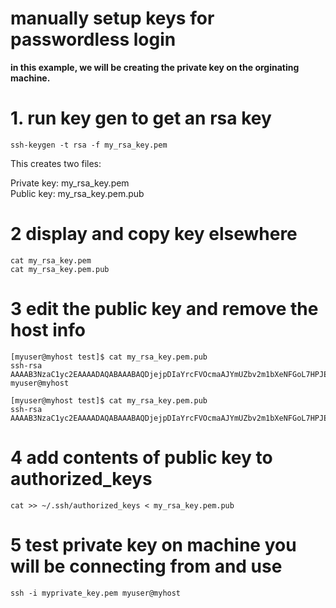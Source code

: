 # manually setup keys for passwordless login

**in this example, we will be creating the private key on the orginating machine.**

# 1. run key gen to get an rsa key

```
ssh-keygen -t rsa -f my_rsa_key.pem
```

This creates two files:

Private key: my_rsa_key.pem  
Public key:  my_rsa_key.pem.pub

# 2 display and copy key elsewhere

```
cat my_rsa_key.pem
cat my_rsa_key.pem.pub
```

# 3 edit the public key and remove the host info

```
[myuser@myhost test]$ cat my_rsa_key.pem.pub
ssh-rsa AAAAB3NzaC1yc2EAAAADAQABAAABAQDjejpDIaYrcFVOcmaAJYmUZbv2m1bXeNFGoL7HPJEkxiIwDSdWTa+YKecEj+FydfMaM+HlqUmSosT7B+CPPfXbM96Np54HLVjOoejaKkxmy9P96a32U5lxtEs/0c79Z1LE75u7h0DQvHsd9tAe7pMfC4gOzvWopudtmzTCYUlyY69khmXNB9d6CJ26/gnaGOjihogwCgsBDycCIa2X+oaJVNcbQtWTfpP2Hem9MHBr3Yr/aEa14cSLI0VdHhQNFJb07VZX+EAK8nrTYafDcYiNxo0rqyyt46po9S9NoQ7M2HMVyUe7cUngJjF4hZKy4q3v2Vmn5K6j6km9OKytv+CT myuser@myhost
```

```
[myuser@myhost test]$ cat my_rsa_key.pem.pub
ssh-rsa AAAAB3NzaC1yc2EAAAADAQABAAABAQDjejpDIaYrcFVOcmaAJYmUZbv2m1bXeNFGoL7HPJEkxiIwDSdWTa+YKecEj+FydfMaM+HlqUmSosT7B+CPPfXbM96Np54HLVjOoejaKkxmy9P96a32U5lxtEs/0c79Z1LE75u7h0DQvHsd9tAe7pMfC4gOzvWopudtmzTCYUlyY69khmXNB9d6CJ26/gnaGOjihogwCgsBDycCIa2X+oaJVNcbQtWTfpP2Hem9MHBr3Yr/aEa14cSLI0VdHhQNFJb07VZX+EAK8nrTYafDcYiNxo0rqyyt46po9S9NoQ7M2HMVyUe7cUngJjF4hZKy4q3v2Vmn5K6j6km9OKytv+CT
```

# 4 add contents of public key to authorized_keys

```
cat >> ~/.ssh/authorized_keys < my_rsa_key.pem.pub
```

# 5 test private key on machine you will be connecting from and use

```
ssh -i myprivate_key.pem myuser@myhost
```
